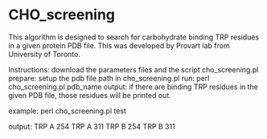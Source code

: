 # CHO_screening
This algorithm is designed to search for carbohydrate binding TRP residues in a given protein PDB file. This was developed by Provart lab from University of Toronto.

Instructions:
download the parameters files and the script cho_screening.pl
prepare: setup the pdb file path in cho_screening.pl
run: perl cho_screening.pl pdb_name
output: if there are binding TRP residues in the given PDB file, those residues will be printed out.


example:
perl cho_screening.pl test

output:
TRP A 254
TRP A 311
TRP B 254
TRP B 311
